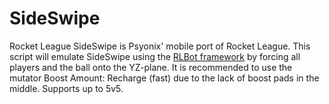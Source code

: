# SideSwipe

Rocket League SideSwipe is Psyonix' mobile port of Rocket League. This script will emulate SideSwipe using the [RLBot framework](https://github.com/RLBot/RLBot) by forcing all players and the ball onto the YZ-plane. It is recommended to use the mutator Boost Amount: Recharge (fast) due to the lack of boost pads in the middle. Supports up to 5v5.